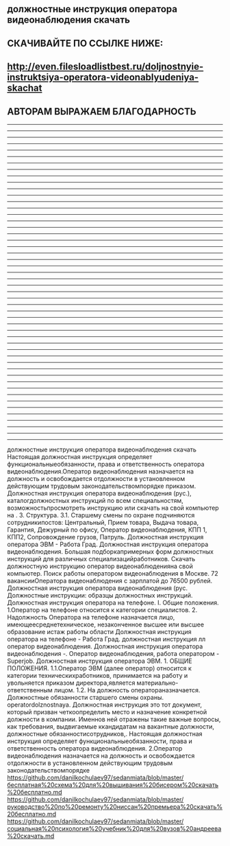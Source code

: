 должностные инструкция оператора видеонаблюдения скачать
--------------------------------------------------
СКАЧИВАЙТЕ ПО ССЫЛКЕ НИЖЕ:
--------------------------------------------------
http://even.filesloadlistbest.ru/doljnostnyie-instruktsiya-operatora-videonablyudeniya-skachat
--------------------------------------------------
АВТОРАМ ВЫРАЖАЕМ БЛАГОДАРНОСТЬ
--------------------------------------------------
--------------------------------------------------
--------------------------------------------------
--------------------------------------------------
--------------------------------------------------
--------------------------------------------------
--------------------------------------------------
--------------------------------------------------
--------------------------------------------------
--------------------------------------------------
--------------------------------------------------
--------------------------------------------------
--------------------------------------------------
--------------------------------------------------
--------------------------------------------------
--------------------------------------------------
--------------------------------------------------
--------------------------------------------------
--------------------------------------------------
--------------------------------------------------
--------------------------------------------------
--------------------------------------------------
--------------------------------------------------
--------------------------------------------------
--------------------------------------------------
--------------------------------------------------
--------------------------------------------------
--------------------------------------------------
--------------------------------------------------
--------------------------------------------------
--------------------------------------------------
--------------------------------------------------
--------------------------------------------------
--------------------------------------------------
--------------------------------------------------
--------------------------------------------------
--------------------------------------------------
--------------------------------------------------
--------------------------------------------------
--------------------------------------------------
--------------------------------------------------
--------------------------------------------------
--------------------------------------------------
--------------------------------------------------
--------------------------------------------------
--------------------------------------------------
--------------------------------------------------
--------------------------------------------------
--------------------------------------------------
--------------------------------------------------
--------------------------------------------------
должностные инструкция оператора видеонаблюдения скачать Настоящая должностная инструкция определяет функциональныеобязанности, права и ответственность оператора видеонаблюдения.Оператор видеонаблюдения назначается на должность и освобождается отдолжности в установленном действующим трудовым законодательствомпорядке приказом. Должностная инструкция оператора видеонаблюдения (рус.), каталогдолжностных инструкций по всем специальностям, возможностьпросмотреть инструкцию или скачать на свой компьютер на . 3. Структура. 3.1. Старшему смены по охране подчиняются сотрудникипостов: Центральный, Прием товара, Выдача товара, Гарантия, Дежурный по офису, Оператор видеонаблюдения, КПП 1, КПП2, Сопровождение грузов, Патруль. Должностная инструкция оператора ЭВМ - Работа Град. Должностная инструкция оператора видеонаблюдения. Большая подборкапримерных форм должностных инструкций для различных специализацийработников. Скачать должностную инструкцию оператор видеонаблюденияна свой компьютер. Поиск работы оператором видеонаблюдения в Москве. 72 вакансииОператора видеонаблюдения с зарплатой до 76500 рублей. Должностная инструкция оператора видеонаблюдения (рус. Должностные инструкции: образцы должностных инструкций. Должностная инструкция оператора на телефоне. I. Общие положения. 1.Оператор на телефоне относится к категории специалистов. 2. Надолжность Оператора на телефоне назначается лицо, имеющеесреднетехническое, незаконченное высшее или высшее образование истаж работы области
Должностная инструкция оператора на телефоне - Работа Град. должностная инструкция  лл оператор видеонаблюдения. Должностная инструкция оператора видеонаблюдения -. Оператор видеонаблюдения, работа оператором  - Superjob. Должностная инструкция оператора ЭВМ. 1. ОБЩИЕ ПОЛОЖЕНИЯ. 1.1.Оператор ЭВМ (далее оператор) относится к категории техническихработников, принимается на работу и увольняется приказом директора,является материально-ответственным лицом. 1.2. На должность оператораназначается. Должностные обязанности старшего смены охраны. operatordolznostnaya. Должностная инструкция  это тот документ, который призван четкоопределить место и назначение конкретной должности в компании. Именнов ней отражены такие важные вопросы, как требования, выдвигаемые ккандидатам на вакантные должности, должностные обязанностисотрудников,. Настоящая должностная инструкция определяет функциональныеобязанности, права и ответственность оператора видеонаблюдения. 2.Оператор видеонаблюдения назначается на должность и освобождается отдолжности в установленном действующим трудовым законодательствомпорядке
https://github.com/danilkochulaev97/sedanmiata/blob/master/бесплатная%20схема%20для%20вышивания%20бисером%20скачать%20бесплатно.md
https://github.com/danilkochulaev97/sedanmiata/blob/master/руководство%20по%20ремонту%20ниссан%20премьера%20скачать%20бесплатно.md
https://github.com/danilkochulaev97/sedanmiata/blob/master/социальная%20психология%20учебник%20для%20вузов%20андреева%20скачать.md